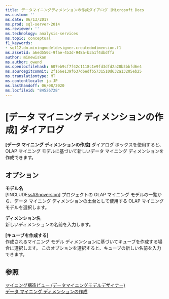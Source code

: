 ```yaml
---
title: データマイニングディメンションの作成ダイアログ |Microsoft Docs
ms.custom: ''
ms.date: 06/13/2017
ms.prod: sql-server-2014
ms.reviewer: ''
ms.technology: analysis-services
ms.topic: conceptual
f1_keywords:
- sql12.dm.miningmodeldesigner.createdmdimension.f1
ms.assetid: a6ed550c-9fae-453d-948a-b3a1f4dbdffa
author: minewiskan
ms.author: owend
ms.openlocfilehash: 607eb9cf7f42c1118c1e9fd3dfd2a20b3bbfd6e4
ms.sourcegitcommit: 2f166e139f637d6edfb5731510d632a13205eb25
ms.translationtype: MT
ms.contentlocale: ja-JP
ms.lasthandoff: 06/08/2020
ms.locfileid: "84526728"
---
```

# <a name="create-data-mining-dimension-dialog"></a>[データ マイニング ディメンションの作成] ダイアログ
  **[データ マイニング ディメンションの作成]** ダイアログ ボックスを使用すると、OLAP マイニング モデルに基づいて新しいデータ マイニング ディメンションを作成できます。  
  
## <a name="options"></a>オプション  
 **モデル名**  
 [!INCLUDE[ssASnoversion](../includes/ssasnoversion-md.md)] プロジェクトの OLAP マイニング モデルの一覧から、データ マイニング ディメンションの土台として使用する OLAP マイニング モデルを選択します。  
  
 **ディメンション名**  
 新しいディメンションの名前を入力します。  
  
 **[キューブを作成する]**  
 作成されるマイニング モデル ディメンションに基づいてキューブを作成する場合に選択します。 このオプションを選択すると、キューブの新しい名前を入力できます。  
  
## <a name="see-also"></a>参照  
 [マイニング構造ビュー &#40;データマイニングモデルデザイナー&#41;](mining-structure-view-data-mining-model-designer.md)   
 [データ マイニング ディメンションの作成](data-mining/create-a-data-mining-dimension.md)  
  
  
